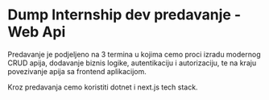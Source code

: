 # Dump Internship dev predavanje - Web Api

Predavanje je podjeljeno na 3 termina u kojima cemo proci izradu modernog CRUD apija,
dodavanje biznis logike, autentikaciju i autorizaciju, te na kraju povezivanje apija sa frontend aplikacijom.

Kroz predavanja cemo koristiti dotnet i next.js tech stack.